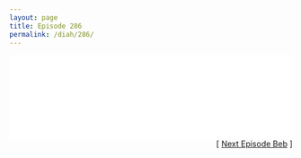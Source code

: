 ```yaml
---
layout: page
title: Episode 286
permalink: /diah/286/
---
```


<iframe allowfullscreen="true" frameborder="0" style="width:100%;" marginheight="0" marginwidth="0" mozallowfullscreen="true" scrolling="NO" src="//gdriveplayer.us/embed2.php?link=Qgx0FIzqgK66IB4ZjU6u2AGsNnmkTCJ6YCEYbEjvn8xtt1sET8KV8GzwWUQ0cpGOQL9iQJiWbl0RB1ID%252B1X67ViJ8%252FQVrkAvp7gVXkmE4hqm0ygMKHRDiOgLZZhW%252FPmGBFm7Iar%252BxwNhtcmfId%252Fc1DNA1l5txLa5hpUyhP6rK0SJY7ZNT87eJFq%252BLAv7%252BR9LurPAHdpk4hF8KgCVHRX%252FIW&amp;no_adult=yes" webkitallowfullscreen="true"></iframe>

<div align="right">[ <a href="/diah/287/">Next Episode Beb</a> ]</div>

